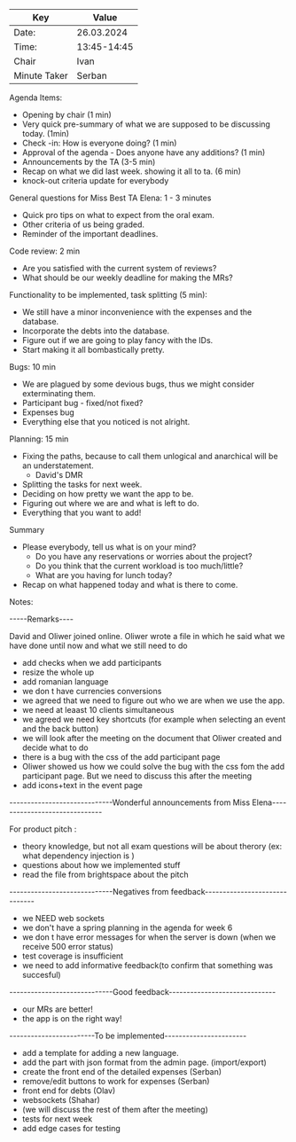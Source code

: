 | Key | Value       |
| --- |-------------|
| Date: | 26.03.2024  |
| Time: | 13:45-14:45 |
| Chair | Ivan        |
| Minute Taker | Serban      |

Agenda Items:
- Opening by chair (1 min)
- Very quick pre-summary of what we are supposed to be discussing today. (1min)
- Check -in: How is everyone doing? (1 min)
- Approval of the agenda - Does anyone have any additions? (1 min)
- Announcements by the TA (3-5 min)
- Recap on what we did last week. showing it all to ta. (6 min)
- knock-out criteria update for everybody

General questions for Miss Best TA Elena: 1 - 3 minutes
- Quick pro tips on what to expect from the oral exam.
- Other criteria of us being graded.
- Reminder of the important deadlines.

Code review: 2 min
- Are you satisfied with the current system of reviews?
- What should be our weekly deadline for making the MRs?

Functionality to be implemented, task splitting (5 min):
- We still have a minor inconvenience with the expenses and the database.
- Incorporate the debts into the database.
- Figure out if we are going to play fancy with the IDs.
- Start making it all bombastically pretty.

Bugs: 10 min
- We are plagued by some devious bugs, thus we might consider exterminating them.
- Participant bug - fixed/not fixed?
- Expenses bug
- Everything else that you noticed is not alright.

Planning: 15 min
- Fixing the paths, because to call them unlogical and anarchical will be an understatement.
  - David's DMR 
- Splitting the tasks for next week.
- Deciding on how pretty we want the app to be.
- Figuring out where we are and what is left to do.
- Everything that you want to add!

Summary 
- Please everybody, tell us what is on your mind? 
  - Do you have any reservations or worries about the project?
  - Do you think that the current workload is too much/little?
  - What are you having for lunch today?
- Recap on what happened today and what is there to come.


Notes:

-----Remarks----

David and Oliwer joined online.
Oliwer wrote a file in which he said what we have done until now and what we still need to do
- add checks when we add participants
- resize the whole up
- add romanian language
- we don t have currencies conversions
- we agreed that we need to figure out who we are when we use the app.
- we need at leaast 10 clients simultaneous
- we agreed we need key shortcuts (for example when selecting an event and the back button)
- we will look after the meeting on the document that Oliwer created and decide what to do
- there is a bug with the css of the add participant page
- Oliwer showed us how we could solve the bug with the css fom the add participant page. But we need to discuss this after the meeting
- add icons+text in the event page

-----------------------------Wonderful announcements from Miss Elena------------------------------

For product pitch :
- theory knowledge, but not all exam questions will be about therory (ex: what dependency injection is )
- questions about how we implemented stuff
- read the file from brightspace about the pitch


-----------------------------Negatives from feedback------------------------------

- we NEED web sockets
- we don't have a spring planning in the agenda for week 6
- we don t have error messages for when the server is down (when we receive 500 error status)
- test coverage is insufficient
- we need to add informative feedback(to confirm that something was succesful)


-----------------------------Good feedback------------------------------

- our MRs are better!
- the app is on the right way!

------------------------To be implemented-----------------------

- add a template for adding a new language.
- add the part with json format from the admin page. (import/export)
- create the front end of the detailed expenses (Serban)
- remove/edit buttons to work for expenses (Serban)
- front end for debts (Olav)
- websockets (Shahar)
- (we will discuss the rest of them after the meeting)
- tests for next week
- add edge cases for testing
